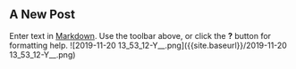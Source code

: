 ## A New Post

Enter text in [Markdown](http://daringfireball.net/projects/markdown/). Use the toolbar above, or click the **?** button for formatting help.
![2019-11-20 13_53_12-Y__.png]({{site.baseurl}}/2019-11-20 13_53_12-Y__.png)


